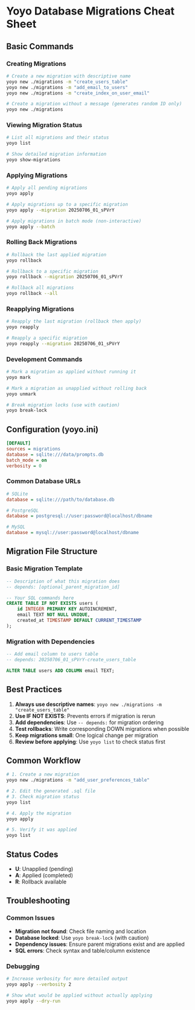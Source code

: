 # Yoyo Database Migrations Cheat Sheet

## Basic Commands

### Creating Migrations
```bash
# Create a new migration with descriptive name
yoyo new ./migrations -m "create_users_table"
yoyo new ./migrations -m "add_email_to_users"
yoyo new ./migrations -m "create_index_on_user_email"

# Create a migration without a message (generates random ID only)
yoyo new ./migrations
```

### Viewing Migration Status
```bash
# List all migrations and their status
yoyo list

# Show detailed migration information
yoyo show-migrations
```

### Applying Migrations
```bash
# Apply all pending migrations
yoyo apply

# Apply migrations up to a specific migration
yoyo apply --migration 20250706_01_sPVrY

# Apply migrations in batch mode (non-interactive)
yoyo apply --batch
```

### Rolling Back Migrations
```bash
# Rollback the last applied migration
yoyo rollback

# Rollback to a specific migration
yoyo rollback --migration 20250706_01_sPVrY

# Rollback all migrations
yoyo rollback --all
```

### Reapplying Migrations
```bash
# Reapply the last migration (rollback then apply)
yoyo reapply

# Reapply a specific migration
yoyo reapply --migration 20250706_01_sPVrY
```

### Development Commands
```bash
# Mark a migration as applied without running it
yoyo mark

# Mark a migration as unapplied without rolling back
yoyo unmark

# Break migration locks (use with caution)
yoyo break-lock
```

## Configuration (yoyo.ini)

```ini
[DEFAULT]
sources = migrations
database = sqlite:///data/prompts.db
batch_mode = on
verbosity = 0
```

### Common Database URLs
```ini
# SQLite
database = sqlite:///path/to/database.db

# PostgreSQL
database = postgresql://user:password@localhost/dbname

# MySQL
database = mysql://user:password@localhost/dbname
```

## Migration File Structure

### Basic Migration Template
```sql
-- Description of what this migration does
-- depends: [optional_parent_migration_id]

-- Your SQL commands here
CREATE TABLE IF NOT EXISTS users (
    id INTEGER PRIMARY KEY AUTOINCREMENT,
    email TEXT NOT NULL UNIQUE,
    created_at TIMESTAMP DEFAULT CURRENT_TIMESTAMP
);
```

### Migration with Dependencies
```sql
-- Add email column to users table
-- depends: 20250706_01_sPVrY-create_users_table

ALTER TABLE users ADD COLUMN email TEXT;
```

## Best Practices

1. **Always use descriptive names**: `yoyo new ./migrations -m "create_users_table"`
2. **Use IF NOT EXISTS**: Prevents errors if migration is rerun
3. **Add dependencies**: Use `-- depends:` for migration ordering
4. **Test rollbacks**: Write corresponding DOWN migrations when possible
5. **Keep migrations small**: One logical change per migration
6. **Review before applying**: Use `yoyo list` to check status first

## Common Workflow

```bash
# 1. Create a new migration
yoyo new ./migrations -m "add_user_preferences_table"

# 2. Edit the generated .sql file
# 3. Check migration status
yoyo list

# 4. Apply the migration
yoyo apply

# 5. Verify it was applied
yoyo list
```

## Status Codes

- **U**: Unapplied (pending)
- **A**: Applied (completed)
- **R**: Rollback available

## Troubleshooting

### Common Issues
- **Migration not found**: Check file naming and location
- **Database locked**: Use `yoyo break-lock` (with caution)
- **Dependency issues**: Ensure parent migrations exist and are applied
- **SQL errors**: Check syntax and table/column existence

### Debugging
```bash
# Increase verbosity for more detailed output
yoyo apply --verbosity 2

# Show what would be applied without actually applying
yoyo apply --dry-run
```